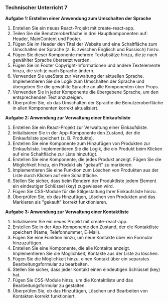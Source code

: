 ### Technischer Unterricht 7

**Aufgabe 1: Erstellen einer Anwendung zum Umschalten der Sprache**

1. Erstellen Sie ein neues React-Projekt mit create-react-app.
2. Teilen Sie die Benutzeroberfläche in drei Hauptkomponenten auf: Header, MainContent und Footer.
3. Fügen Sie im Header den Titel der Website und eine Schaltfläche zum Umschalten der Sprache (z. B. zwischen Englisch und Russisch) hinzu.
4. Fügen Sie dieser Komponente mehrere Textabsätze hinzu, die je nach gewählter Sprache übersetzt werden.
5. Fügen Sie im Footer Copyright-Informationen und andere Textelemente hinzu, die sich je nach Sprache ändern.
6. Verwenden Sie useState zur Verwaltung der aktuellen Sprache. Implementieren Sie die Logik zum Umschalten der Sprache und übergeben Sie die gewählte Sprache an alle Komponenten über Props.
7. Verwenden Sie in jeder Komponente die übergebene Sprache, um den entsprechenden Text anzuzeigen.
8. Überprüfen Sie, ob das Umschalten der Sprache die Benutzeroberfläche in allen Komponenten korrekt aktualisiert.

**Aufgabe 2: Anwendung zur Verwaltung einer Einkaufsliste**

1. Erstellen Sie ein React-Projekt zur Verwaltung einer Einkaufsliste.
2. Initialisieren Sie in der App-Komponente den Zustand, der die Einkaufsliste speichert (z. B. Produkte).
3. Erstellen Sie eine Komponente zum Hinzufügen von Produkten zur Einkaufsliste. Implementieren Sie die Logik, die ein Produkt beim Klicken auf eine Schaltfläche zur Liste hinzufügt.
4. Erstellen Sie eine Komponente, die jedes Produkt anzeigt. Fügen Sie die Möglichkeit hinzu, ein Produkt als "gekauft" zu markieren.
5. Implementieren Sie eine Funktion zum Löschen von Produkten aus der Liste durch Klicken auf eine Schaltfläche.
6. Stellen Sie sicher, dass beim Rendern der Produktliste jedem Element ein eindeutiger Schlüssel (key) zugewiesen wird.
7. Fügen Sie CSS-Module für die Stilgestaltung Ihrer Einkaufsliste hinzu.
8. Überprüfen Sie, ob das Hinzufügen, Löschen von Produkten und das Markieren als "gekauft" korrekt funktionieren.

**Aufgabe 3: Anwendung zur Verwaltung einer Kontaktliste**
1. Initialisieren Sie ein neues Projekt mit create-react-app.
2. Erstellen Sie in der App-Komponente den Zustand, der die Kontaktliste speichert (Name, Telefonnummer, E-Mail).
3. Fügen Sie eine Funktion hinzu, um neue Kontakte über ein Formular hinzuzufügen.
4. Erstellen Sie eine Komponente, die alle Kontakte anzeigt. Implementieren Sie die Möglichkeit, Kontakte aus der Liste zu löschen.
5. Fügen Sie die Möglichkeit hinzu, einen Kontakt über ein separates Bearbeitungsformular zu bearbeiten.
6. Stellen Sie sicher, dass jeder Kontakt einen eindeutigen Schlüssel (key) hat.
7. Fügen Sie CSS-Module hinzu, um die Kontaktliste und das Bearbeitungsformular zu gestalten.
8. Überprüfen Sie, ob das Hinzufügen, Löschen und Bearbeiten von Kontakten korrekt funktioniert.